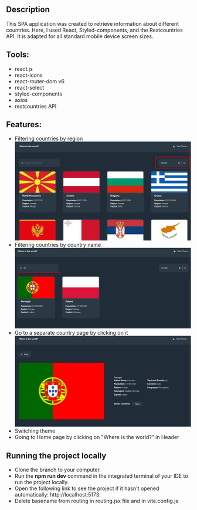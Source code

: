 ## Description

This SPA application was created to retrieve information about different countries.
Here, I used React, Styled-components, and the Restcountries API.
It is adapted for all standard mobile device screen sizes.

## Tools:

- react.js
- react-icons
- react-router-dom v6
- react-select
- styled-components
- axios
- restcountries API

## Features:

- Filtering countries by region
  ![Home page](src/images/filtering-by-region.jpg)
- Filtering countries by country name
  ![Home page](src/images/filtering-by-name.jpg)
- Go to a separate country page by clicking on it
  ![Home page](src/images/separate-country.jpg)
- Switching theme
- Going to Home page by clicking on "Where is the world?" in Header

## Running the project locally

- Clone the branch to your computer.
- Run the **npm run dev** command in the integrated terminal of your IDE to run the project locally.
- Open the following link to see the project if it hasn't opened automatically: http://localhost:5173.
- Delete basename from routing in routing.jsx file and in vite.config.js
